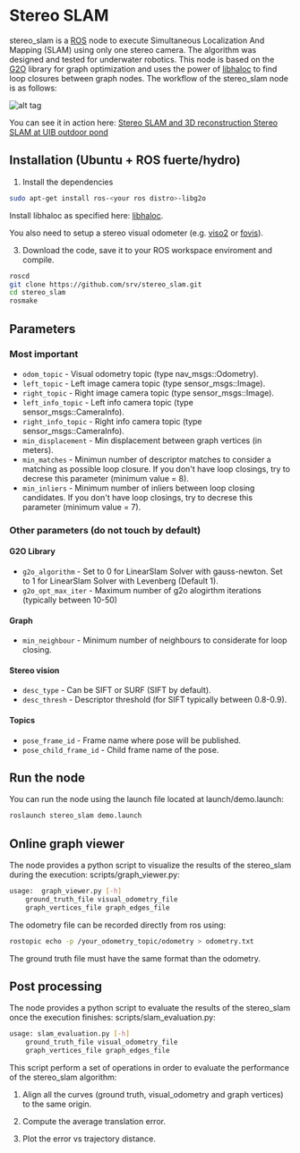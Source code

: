 Stereo SLAM
=============

stereo_slam is a [ROS][link_ros] node to execute Simultaneous Localization And Mapping (SLAM) using only one stereo camera. The algorithm was designed and tested for underwater robotics. This node is based on the [G2O][link_g2o] library for graph optimization and uses the power of [libhaloc][link_libhaloc] to find loop closures between graph nodes. The workflow of the stereo_slam node is as follows:

![alt tag](https://raw.github.com/srv/stereo_slam/hydro/resources/flowchart.png)

You can see it in action here:
[Stereo SLAM and 3D reconstruction ][link_yt_1]
[Stereo SLAM at UIB outdoor pond][link_yt_2]

Installation (Ubuntu + ROS fuerte/hydro)
-------

1) Install the dependencies
```bash
sudo apt-get install ros-<your ros distro>-libg2o
```

Install libhaloc as specified here: [libhaloc][link_libhaloc].

You also need to setup a stereo visual odometer (e.g. [viso2][link_viso2] or [fovis][link_fovis]).

3) Download the code, save it to your ROS workspace enviroment and compile.
```bash
roscd
git clone https://github.com/srv/stereo_slam.git
cd stereo_slam
rosmake
```


Parameters
-------

### Most important ###

* `odom_topic` - Visual odometry topic (type nav_msgs::Odometry).
* `left_topic` - Left image camera topic (type sensor_msgs::Image).
* `right_topic` - Right image camera topic (type sensor_msgs::Image).
* `left_info_topic` - Left info camera topic (type sensor_msgs::CameraInfo).
* `right_info_topic` - Right info camera topic (type sensor_msgs::CameraInfo).
* `min_displacement` - Min displacement between graph vertices (in meters).
* `min_matches` - Minimun number of descriptor matches to consider a matching as possible loop closure. If you don't have loop closings, try to decrese this parameter (minimum value = 8).
* `min_inliers` - Minimum number of inliers between loop closing candidates. If you don't have loop closings, try to decrese this parameter (minimum value = 7).


### Other parameters (do not touch by default) ###

#### G2O Library ####
* `g2o_algorithm` - Set to 0 for LinearSlam Solver with gauss-newton. Set to 1 for LinearSlam Solver with Levenberg (Default 1).
* `g2o_opt_max_iter` - Maximum number of g2o alogirthm iterations (typically between 10-50)

#### Graph ####
* `min_neighbour` - Minimum number of neighbours to considerate for loop closing.

#### Stereo vision ####
* `desc_type` - Can be SIFT or SURF (SIFT by default).
* `desc_thresh` - Descriptor threshold (for SIFT typically between 0.8-0.9).

#### Topics ####
* `pose_frame_id` - Frame name where pose will be published.
* `pose_child_frame_id` - Child frame name of the pose.


Run the node
-------

You can run the node using the launch file located at launch/demo.launch:
```bash
roslaunch stereo_slam demo.launch
```


Online graph viewer
-------

The node provides a python script to visualize the results of the stereo_slam during the execution: scripts/graph_viewer.py:

```bash
usage: 	graph_viewer.py [-h]
	ground_truth_file visual_odometry_file
	graph_vertices_file graph_edges_file
```

The odometry file can be recorded directly from ros using:
```bash
rostopic echo -p /your_odometry_topic/odometry > odometry.txt
```

The ground truth file must have the same format than the odometry.


Post processing
-------

The node provides a python script to evaluate the results of the stereo_slam once the execution finishes: scripts/slam_evaluation.py:

```bash
usage: slam_evaluation.py [-h]
	ground_truth_file visual_odometry_file
	graph_vertices_file graph_edges_file
```

This script perform a set of operations in order to evaluate the performance of the stereo_slam algorithm:

1) Align all the curves (ground truth, visual_odometry and graph vertices) to the same origin.

2) Compute the average translation error.

3) Plot the error vs trajectory distance.


[link_ros]: http://www.ros.org/
[link_viso2]: http://wiki.ros.org/viso2_ros
[link_fovis]: http://wiki.ros.org/fovis_ros
[link_g2o]: http://wiki.ros.org/g2o
[link_libhaloc]: https://github.com/srv/libhaloc
[link_yt_1]: http://www.youtube.com/watch?v=GXOhWmzSqUM
[link_yt_2]: http://www.youtube.com/watch?v=8NR6ono1SUI

